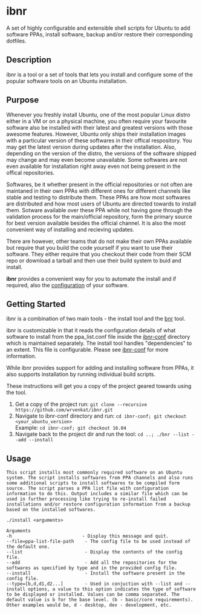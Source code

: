 # ibnr
A set of highly configurable and extensible shell scripts for Ubuntu to add software PPAs, install software, backup and/or restore their corresponding dotfiles.

## Description
ibnr is a tool or a set of tools that lets you install and configure some of the popular software tools on an Ubuntu installation.

## Purpose
  Whenever you freshly install Ubuntu, one of the most popular Linux distro either in a VM or on a physical machine, you often require your favourite software also be installed with their latest and greatest versions with those awesome features. However, Ubuntu only ships their installation images with a particular version of these softwares in their offical respository. You may get the latest version during updates after the installation. Also, depending on the version of the distro, the versions of the software shipped may change and may even become unavailable. Some softwares are not even available for installation right away even not being present in the offical repositories.

  Softwares, be it whether present in the official repositories or not often are maintaned in their own PPAs with different ones for different channels like stable and testing to distribute them. These PPAs are how most softwares are distributed and how most users of Ubuntu are directed towards to install them. Sotware available over these PPA while not having gone through the validation process for the main/official repository, form the primary source for best version available besides the official channel. It is also the most convenient way of installing and recieving updates.
  
  There are however, other teams that do not make their own PPAs available but require that you build the code yourself if you want to use their software. They either require that you checkout their code from their SCM repo or download a tarball and then use their build system to buid and install.
  
  **ibnr** provides a convenient way for you to automate the install and if required, also the [configuration](https://github.com/wrvenkat/bnr) of your software.

## Getting Started
  ibnr is a combination of two main tools - the install tool and the [bnr](https://github.com/wrvenkat/bnr) tool.
  
  ibnr is customizable in that it reads the configuration details of what software to install from the ppa_list.conf file inside the [ibnr-conf](https://github.com/wrvenkat/ibnr-conf) directory which is maintained separately. The install tool handles "dependencies" to an extent. This file is configurable. Please see [ibnr-conf](https://github.com/wrvenkat/ibnr-conf) for more information.
  
  While ibnr provides support for adding and installing software from PPAs, it also supports installation by running individual build scripts.
  
  These instructions will get you a copy of the project geared towards using the tool.
  
  1. Get a copy of the project run: 
  `git clone --recursive https://github.com/wrvenkat/ibnr.git`
  2. Navigate to ibnr-conf directory and run:
  `cd ibnr-conf; git checkout <your_ubuntu_version>`  
  Example: `cd ibnr-conf; git checkout 16.04`
  3. Navigate back to the project dir and run the tool:
  `cd ..; ./bnr --list --add --install`
  
## Usage
  
`This script installs most commonly required software on an Ubuntu system. The script installs softwares from PPA channels and also runs some additional scripts to install softwares to be compiled form source. The script parses a PPA list file with configuration information to do this. Output includes a similar file which can be used in further processing like trying to re-install failed installations and/or restore configuration information from a backup based on the installed softwares.`

`./install <arguments>`

`Arguments`  
`-h                          - Display this message and quit.`  
`--file=ppa-list-file-path    - The config file to be used instead of the default one.`  
`--list                       - Display the contents of the config file.`  
`--add                        - Add all the repositories for the softwares as specified by type and in the provided config file.`  
`--install                    - Install the software present in the config file.`  
`--type=[b,d,d1,d2...]        - Used in conjuction with --list and --install options, a value to this option indicates the type of software to be displayed or installed. Values can be comma separated. The default value is b for the base level. (b - basic/core requirements). Other examples would be, d - desktop, dev - development, etc.`  
